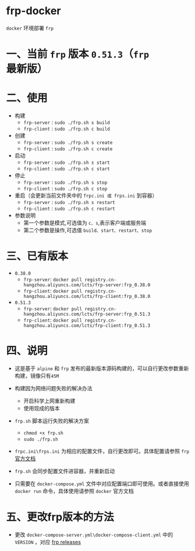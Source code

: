 # frp-docker

`docker` 环境部署 `frp`

# 一、当前 `frp` 版本 `0.51.3`（`frp` 最新版）

# 二、使用
- 构建
    - `frp-server` : `sudo ./frp.sh s build`
    - `frp-client` : `sudo ./frp.sh c build`
- 创建
    - `frp-server` : `sudo ./frp.sh s create`
    - `frp-client` : `sudo ./frp.sh c create`
- 启动
    - `frp-server` : `sudo ./frp.sh s start`
    - `frp-client` : `sudo ./frp.sh c start`
- 停止
    - `frp-server` : `sudo ./frp.sh s stop`
    - `frp-client` : `sudo ./frp.sh c stop`
- 重启（会更新当前文件夹中的 `frpc.ini 或 frps.ini` 到容器）
    - `frp-server` : `sudo ./frp.sh s restart`
    - `frp-client` : `sudo ./frp.sh c restart`
- 参数说明
    - 第一个参数是模式,可选值为 `c、s`,表示客户端或服务端
    - 第二个参数是操作,可选值 `build、start、restart、stop`

# 三、已有版本

- `0.38.0`
    - `frp-server`: `docker pull registry.cn-hangzhou.aliyuncs.com/lcts/frp-server:frp_0.38.0`
    - `frp-client`: `docker pull registry.cn-hangzhou.aliyuncs.com/lcts/frp-client:frp_0.38.0`
- `0.51.3`
    - `frp-server`: `docker pull registry.cn-hangzhou.aliyuncs.com/lcts/frp-server:frp_0.51.3`
    - `frp-client`: `docker pull registry.cn-hangzhou.aliyuncs.com/lcts/frp-client:frp_0.51.3`

# 四、说明

- 这是基于 `alpine` 和 `frp` 发布的最新版本源码构建的，可以自行更改参数重新构建，镜像只有`45M`
- 构建因为网络问题失败的解决办法
    - 开启科学上网重新构建
    - 使用现成的版本
- `frp.sh` 脚本运行失败的解决方案
    - `chmod +x frp.sh`
    - `sudo ./frp.sh`


- `frpc.ini\frps.ini` 为相应的配置文件，自行更改即可。具体配置请参照 `frp` [官方文档](https://github.com/fatedier/frp) 
- `frp.sh` 会同步配置文件进容器，并重新启动
- 只需要在 `docker-compose.yml` 文件中对应配置端口即可使用。或者直接使用 `docker run` 命令，具体使用请参照 `docker` 官方文档

# 五、更改frp版本的方法

- 更改 `docker-compose-server.yml\docker-compose-client.yml` 中的 `VERSION`
  ，对应 [frp releases](https://github.com/fatedier/frp/releases)
